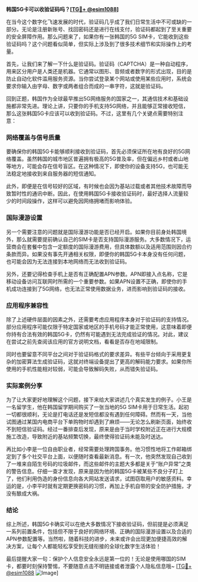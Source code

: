 **韩国5G卡可以收验证码吗？[[TG💪+ @esim1088](https://t.me/s/esim1088)]**

在当今这个数字化飞速发展的时代，验证码几乎成了我们日常生活中不可或缺的一部分。无论是注册新账号、找回密码还是进行在线支付，验证码都起到了至关重要的安全屏障作用。那么问题来了，如果你有一张韩国的5G SIM卡，它能收到这些验证码吗？这个问题看似简单，但实际上涉及到了很多技术细节和实际操作上的考量。

首先，让我们来了解一下什么是验证码。验证码（CAPTCHA）是一种自动程序，用来区分用户是人类还是机器。它通常以图形、音频或者数字的形式出现，目的是防止自动化软件滥用服务资源。当你尝试登录某个网站或使用某些应用时，系统会要求你输入由字母、数字或两者组合而成的一串字符，这就是验证码。

回到正题，韩国作为全球最早推出5G网络服务的国家之一，其通信技术和基础设施都非常先进。理论上讲，只要你的手机支持5G网络，并且能够正常接收短信，那么这张韩国5G卡应该可以收到验证码。不过，这里有几个关键点需要特别注意：

### 网络覆盖与信号质量

要确保你的韩国5G卡能够顺利接收到验证码，首先必须保证所在地有良好的5G网络覆盖。虽然韩国的城市地区普遍拥有极高的5G普及率，但在偏远乡村或者山地等地方，可能会存在信号盲区。在这种情况下，即使你的设备支持5G，也可能无法稳定地接收到来自服务器的短信通知。

此外，即便是在信号较好的区域，有时候也会因为基站过载或者其他技术故障而导致暂时性的通讯中断。因此，在使用韩国5G卡接收验证码时，最好选择人流量较少的时间段操作，这样可以避免因网络拥堵而影响体验。

### 国际漫游设置

另一个需要注意的问题就是国际漫游功能是否已经开启。如果你目前身处韩国境外，那么就需要提前确认自己的SIM卡是否支持国际漫游服务。大多数情况下，运营商会在套餐中包含一定额度的国际漫游费用，但具体数额以及适用范围则因合约条款而异。如果没有事先开通相关权限，即便你的韩国5G卡本身没有任何问题，也可能会因为无法连接到本地网络而无法收到验证码。

另外，还要记得检查手机上是否有正确配置APN参数。APN即接入点名称，它是移动设备访问互联网时所需的一个重要参数。如果APN设置不正确，即使你的手机成功连接到了5G网络，也无法正常使用数据业务，进而影响到验证码的接收。

### 应用程序兼容性

除了上述硬件层面的因素之外，还需要考虑应用程序本身对于验证码的支持情况。部分应用程序可能仅限于特定国家或地区的手机号码才能正常使用，这意味着即便你持有合法有效的韩国5G卡，仍然有可能遇到无法完成验证的情况。对此，建议在尝试之前先查阅该应用的官方说明文档，看看是否存在地域限制。

同时也要留意不同平台之间对于验证码格式的要求差异。有些平台倾向于采用更复杂的加密算法生成验证码，这就对终端设备提出了更高的解码能力要求。如果你所使用的手机性能相对较弱，可能会导致解码失败，从而错失验证码。

### 实际案例分享

为了让大家更好地理解这个问题，接下来给大家讲述几个真实发生的例子。小王是一名留学生，他在韩国留学期间购买了一张当地的5G SIM卡用于日常生活。起初一切都很顺利，无论是打电话还是发短信都没有遇到任何障碍。然而有一天，当他试图通过某国内电商平台下单购物时却遇到了麻烦——无论怎么刷新页面，始终收不到短信验证码。经过一番排查后发现，原来是由于当时学校附近正在进行大规模施工改造，导致附近的基站频繁切换，最终使得验证码未能及时送达。

再比如小李是一位自由职业者，经常需要处理跨国事务。他习惯性地将工作邮箱绑定到了多个社交平台上面，以便随时查看最新消息。有一次，他突然发现自己收到了一堆来自陌生号码的垃圾邮件，而这些邮件的主题大多都是关于“账户异常”之类的警告信息。仔细一查才发现，原来是因为他的韩国5G卡被某些不良分子盯上了，他们利用伪造的身份信息向各大网站发送请求，试图窃取用户的敏感资料。幸运的是，小李平时就有定期更换密码的习惯，再加上手机自带的安全防护措施，才没有酿成大祸。

### 结论

综上所述，韩国5G卡确实可以在绝大多数情况下接收验证码，但前提是必须满足一系列前置条件，包括但不限于良好的网络环境、正确的国际漫游设置以及合适的APN参数配置等。当然啦，随着科技的进步，未来或许会出现更加便捷高效的解决方案，让每个人都能轻松享受到无缝衔接的全球化数字生活体验！

最后提醒大家一句：保护个人信息安全永远是第一位的！无论是使用哪国的SIM卡，都要时刻保持警惕，不要随意点击不明链接或者泄露个人隐私信息哦~ [[TG💪+ @esim1088](https://t.me/s/esim1088) ![Image](https://i.postimg.cc/4NQfJmqS/Snipaste-2025-05-13-00-14-12.png)]